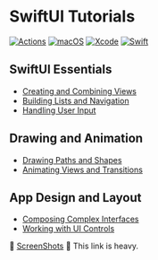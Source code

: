 # SwiftUI Tutorials

[![Actions](https://github.com/ykws/LandMarks/workflows/Build/badge.svg)](https://github.com/ykws/LandMarks/actions)
[![macOS](https://img.shields.io/badge/macOS-Catalina-black)](https://developer.apple.com/macos/)
[![Xcode](https://img.shields.io/badge/Xcode-11.2-blue.svg)](https://developer.apple.com/xcode)
[![Swift](https://img.shields.io/badge/Swift-5.0-orange.svg)](https://swift.org)

## SwiftUI Essentials
* [Creating and Combining Views](https://developer.apple.com/tutorials/swiftui/creating-and-combining-views)
* [Building Lists and Navigation](https://developer.apple.com/tutorials/swiftui/building-lists-and-navigation)
* [Handling User Input](https://developer.apple.com/tutorials/swiftui/handling-user-input)

## Drawing and Animation
* [Drawing Paths and Shapes](https://developer.apple.com/tutorials/swiftui/drawing-paths-and-shapes)
* [Animating Views and Transitions](https://developer.apple.com/tutorials/swiftui/animating-views-and-transitions)

## App Design and Layout
* [Composing Complex Interfaces](https://developer.apple.com/tutorials/swiftui/composing-complex-interfaces)
* [Working with UI Controls](https://developer.apple.com/tutorials/swiftui/working-with-ui-controls)

:iphone: [ScreenShots](https://github.com/ykws/LandMarks/blob/master/ScreenShots/README.md) :traffic_light: This link is heavy.
